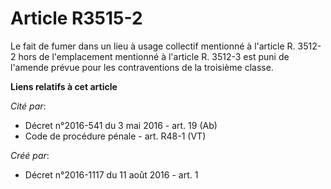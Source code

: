 # Article R3515-2

Le fait de fumer dans un lieu à usage collectif mentionné à l'article R. 3512-2 hors de l'emplacement mentionné à l'article
R. 3512-3 est puni de l'amende prévue pour les contraventions de la troisième classe.

**Liens relatifs à cet article**

_Cité par_:

  - Décret n°2016-541 du 3 mai 2016 - art. 19 (Ab)
  - Code de procédure pénale - art. R48-1 (VT)

_Créé par_:

  - Décret n°2016-1117 du 11 août 2016 - art. 1
